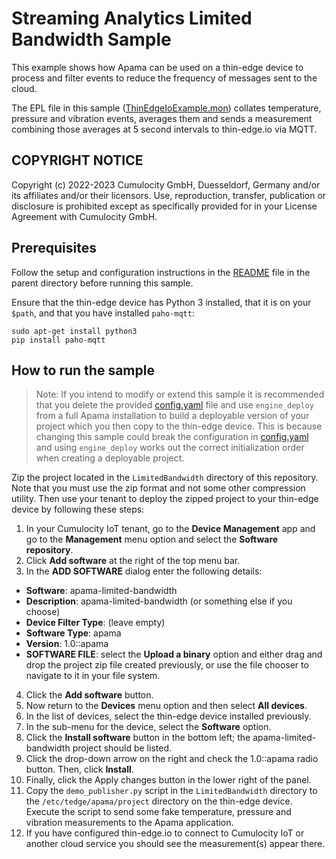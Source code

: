 # Streaming Analytics Limited Bandwidth Sample

This example shows how Apama can be used on a thin-edge device to process and
filter events to reduce the frequency of messages sent to the cloud.

The EPL file in this sample ([ThinEdgeIoExample.mon](project/monitors/ThinEdgeIoExample.mon)) collates temperature, pressure and vibration events, averages them and sends a measurement combining those averages at 5 second intervals to thin-edge.io via
MQTT.

## COPYRIGHT NOTICE

Copyright (c) 2022-2023 Cumulocity GmbH, Duesseldorf, Germany and/or its affiliates and/or their licensors.
Use, reproduction, transfer, publication or disclosure is prohibited except as specifically provided for in your License Agreement with Cumulocity GmbH.

## Prerequisites
Follow the setup and configuration instructions in the [README](../README.md)
file in the parent directory before running this sample.

Ensure that the thin-edge device has Python 3 installed, that it is on your
`$path`, and that you have installed `paho-mqtt`:
```
sudo apt-get install python3
pip install paho-mqtt
```

## How to run the sample

> Note: If you intend to modify or extend this sample it is recommended that
> you delete the provided [config.yaml](./project/config.yaml) file and use
> `engine_deploy` from a full Apama installation to build a deployable version
> of your project which you then copy to the thin-edge device. This is because
> changing this sample could break the configuration in
> [config.yaml](./project/config.yaml) and using `engine_deploy` works out the
> correct initialization order when creating a deployable project.

Zip the project located in the `LimitedBandwidth` directory of this repository. Note that you must use the zip format and not some other compression utility. Then use your tenant to deploy the zipped project to your thin-edge device by following these steps:

1. In your Cumulocity IoT tenant, go to the **Device Management** app and go to the **Management** menu option and select the **Software repository**.
2. Click **Add software** at the right of the top menu bar. 
3. In the **ADD SOFTWARE** dialog enter the following details:
- **Software**: apama-limited-bandwidth
- **Description**: apama-limited-bandwidth (or something else if you choose)
- **Device Filter Type**: (leave empty)
- **Software Type**: apama
- **Version**: 1.0::apama
- **SOFTWARE FILE**: select the **Upload a binary** option and either drag and drop the project zip file created previously, or use the file chooser to navigate to it in your file system. 
4. Click the **Add software** button.
5. Now return to the **Devices** menu option and then select **All devices**.
6. In the list of devices, select the thin-edge device installed previously.
7. In the sub-menu for the device, select the **Software** option.
8. Click the **Install software** button in the bottom left; the apama-limited-bandwidth project should be listed.
9. Click the drop-down arrow on the right and check the 1.0::apama radio button. Then, click **Install**.
10. Finally, click the Apply changes button in the lower right of the panel.
11. Copy the  `demo_publisher.py` script in the `LimitedBandwidth` directory to the
`/etc/tedge/apama/project` directory on the thin-edge device. Execute the script to send some fake
temperature, pressure and vibration measurements to the Apama application.
12. If you have configured thin-edge.io to connect to Cumulocity IoT or another
cloud service you should see the measurement(s) appear there.

